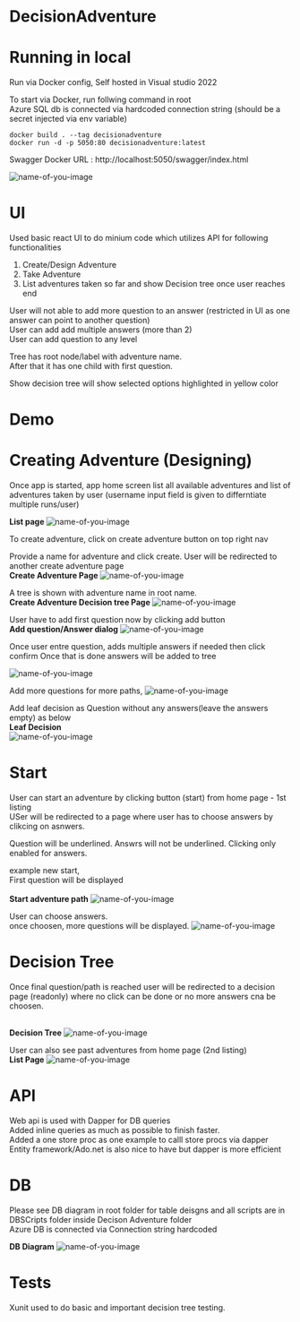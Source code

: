 # DecisionAdventure

# Running in local
Run via Docker config, Self hosted in Visual studio 2022 <br />

To start via Docker, run follwing command in root <br />
Azure SQL db is connected via hardcoded connection string (should be a secret injected via env variable) <br />

```
docker build . --tag decisionadventure
docker run -d -p 5050:80 decisionadventure:latest
```

Swagger Docker URL : http://localhost:5050/swagger/index.html   

![name-of-you-image](https://github.com/pandurd/DecisionAdventure/raw/master/DemoScreenshots/Swagger.jpg)

# UI
Used basic react UI to do minium code which utilizes API for following functionalities  <br />

1. Create/Design Adventure <br />
2. Take Adventure <br />
3. List adventures taken so far and show Decision tree once user reaches end <br />

User will not able to add more question to an answer (restricted in UI as one answer can point to another question) <br />
User can add add multiple answers (more than 2) <br />
User can add question to any level <br />

Tree has root node/label with adventure name. <br />
After that it has one child with first question. <br />

Show decision tree will show selected options highlighted in yellow color <br />

# Demo

# Creating Adventure (Designing)

Once app is started, app home screen list all available adventures and list of adventures taken by user (username input field is given to differntiate multiple runs/user)
<br />

 <strong>List page </strong>
![name-of-you-image](https://github.com/pandurd/DecisionAdventure/raw/master/DemoScreenshots/ListOfAdventure%20and%20List%20of%20taken.jpg) 

To create adventure, click on create adventure button on top right nav
<br />

Provide a name for adventure and click create. User will be redirected to another create adventure page
 <br /><strong>Create Adventure Page</strong>
![name-of-you-image](https://github.com/pandurd/DecisionAdventure/raw/master/DemoScreenshots/CreateAdventure%20-1.jpg)

A tree is shown with adventure name in root name.
<br />
 <strong>Create Adventure Decision tree Page</strong>
![name-of-you-image](https://github.com/pandurd/DecisionAdventure/raw/master/DemoScreenshots/CreateAdventure%20-2.jpg)

User have to add first question now by clicking add button
  <br /> <strong>Add question/Answer dialog</strong>
![name-of-you-image](https://github.com/pandurd/DecisionAdventure/raw/master/DemoScreenshots/CreateAdventure%20-%20AddQuestionwithAnswers.jpg)

Once user entre question, adds multiple answers if needed then click confirm
Once that is done answers will be added to tree

![name-of-you-image](https://github.com/pandurd/DecisionAdventure/raw/master/DemoScreenshots/CreateAdventure%20-%20QuestionAdded.jpg)


Add more questions for more paths,
![name-of-you-image](https://github.com/pandurd/DecisionAdventure/raw/master/DemoScreenshots/CreateAdventure%20-%20AddMoreQuestionWithAnswer%20-%20End%20the%20path%20with%20question%20without%20answer.jpg)


Add leaf decision as Question without any answers(leave the answers empty) as below
 <br /><strong>Leaf Decision</strong><br />
![name-of-you-image](https://github.com/pandurd/DecisionAdventure/raw/master/DemoScreenshots/StartAdventure%20-%20LastQuestion.jpg)
 

# Start

User can start an adventure by clicking button (start) from home page - 1st listing <br />
USer will be redirected to a page where user has to choose answers by clikcing on asnwers. <br />

Question will be underlined. Answrs will not be underlined. Clicking only enabled for answers. <br />

example new start, <br />
First question will be displayed <br />
 <br /> <strong>Start adventure path</strong>
![name-of-you-image](https://github.com/pandurd/DecisionAdventure/raw/master/DemoScreenshots/StartAdventure%20-1.jpg)

User can choose answers. <br />
once choosen, more questions will be displayed.
![name-of-you-image](https://github.com/pandurd/DecisionAdventure/raw/master/DemoScreenshots/StartAdventure%20-2.jpg)

# Decision Tree
Once final question/path is reached user will be redirected to a decision page (readonly) where no click can be done or no more answers cna be choosen. <br />

  <br /> <strong>Decision Tree</strong>
![name-of-you-image](https://github.com/pandurd/DecisionAdventure/raw/master/DemoScreenshots/LastQuestion-DecisonTree.jpg)

User can also see past adventures from home page (2nd listing)
 <br />   <strong>List Page</strong>
![name-of-you-image](https://github.com/pandurd/DecisionAdventure/raw/master/DemoScreenshots/ListOfTakenUpdatedAfterLastQuestion.jpg)

# API
Web api is used with Dapper for DB queries <br />
Added inline queries as much as possible to finish faster. <br />
Added a one store proc as one example to calll store procs via dapper <br />
Entity framework/Ado.net is also nice to have but dapper is more efficient <br />

# DB
Please see DB diagram in root folder for table deisgns and all scripts are in DBSCripts folder inside Decison Adventure folder <br />
Azure DB is connected via Connection string hardcoded <br />

   <strong>DB Diagram</strong>
![name-of-you-image](https://github.com/pandurd/DecisionAdventure/raw/master/DBDiagram.jpg) 

#  Tests
Xunit used to do basic and important decision tree testing. <br />


